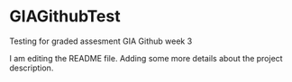 # GIAGithubTest
Testing for graded assesment GIA Github week 3

I am editing the README file. Adding some more details about the project description. 
